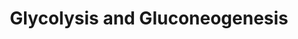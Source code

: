 ---
annotations:
- type: Pathway Ontology
  value: glycolysis pathway
- type: Pathway Ontology
  value: classic metabolic pathway
authors:
- MaintBot
- Egonw
- AlexanderPico
- L Dupuis
description: ''
last-edited: 2020-03-18
organisms:
- Gallus gallus
redirect_from:
- /index.php/Pathway:WP795
- /instance/WP795
schema-jsonld:
- '@context': https://schema.org/
  '@id': https://wikipathways.github.io/pathways/WP795.html
  '@type': Dataset
  creator:
    '@type': Organization
    name: WikiPathways
  description: ''
  keywords:
  - MDH1
  - Pyruvic acid
  - PDHA2
  - TPI1
  - PKM2
  - ENO2
  - PDHA1
  - DLAT
  - GOT1
  - G6PC
  - Glucose
  - LDHA
  - PGK1
  - 2-Phosphoglyceric acid
  - Acetyl-CoA
  - ENO3
  - PGAM2
  - RCJMB04_24e12
  - L-Aspartic acid
  - Fructose-1,6-biphosphate
  - Phosphoenolpyruvate
  - Lactate
  - LDHC
  - Fructose-6-phosphate
  - RCJMB04_5g20
  - FBP2
  - ENO1B
  - DLD
  - PGK2
  - GAPD
  - RCJMB04_17g4
  - PC
  - ALDOA
  - GAPDHS
  - HK1
  - MDH2
  - HK2
  - GCK
  - HK3
  - LDHAL6B
  - PFKM
  - PKLR
  - Oxalacetic acid
  - LDHB
  - Dihydroxyacetone Phosphate
  - 3-Phosphoglyceric acid
  - Glyceric acid 1,3-biphosphate
  - Glyceraldehyde-3-phosphate
  - GAPDH
  - GPI
  - PFKL
  - PDHB
  - FBP1
  - PFKP
  - PCK1
  - GOT2
  - Glucose-6-phosphate
  - ALDOC
  - ALDOB
  - Malate
  license: CC0
  name: Glycolysis and Gluconeogenesis
seo: CreativeWork
title: Glycolysis and Gluconeogenesis
wpid: WP795
---